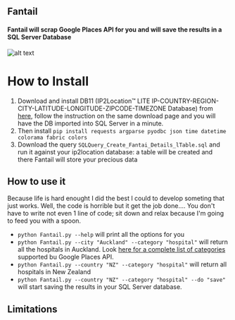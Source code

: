 ## Fantail
#### Fantail will scrap Google Places API for you and will save the results in a SQL Server Database 
![alt text](http://www.ngamanuimages.org.nz/images/lres/d03689.jpg)

How to Install
======

1) Download and install DB11 (IP2Location™ LITE IP-COUNTRY-REGION-CITY-LATITUDE-LONGITUDE-ZIPCODE-TIMEZONE Database) from [here](https://http://lite.ip2location.com/database/ip-country-region-city-latitude-longitude-zipcode-timezone), follow the instruction on the same download page and you will have the DB imported into SQL Server in a minute. 
2) Then install `pip install requests argparse pyodbc json time datetime colorama fabric colors`
3) Download the query `SQLQuery_Create_Fantai_Details_lTable.sql` and run it against your ip2location database: a table will be created and there Fantail will store your precious data  

How to use it 
------

Because life is hard enought I did the best I could to develop someting that just works. 
Well, the code is horrible but it get the job done....
You don't have to write not even 1 line of code; sit down and relax because I'm going to feed you with a spoon. 
* `python Fantail.py --help` will print all the options for you 
* `python Fantail.py --city "Auckland" --category "hospital"` will return all the hospitals in Auckland. Look [here for a complete list of categories](https://developers.google.com/places/supported_types) supported bu Google Places API.
* `python Fantail.py --country "NZ" --category "hospital"` will return all hospitals in New Zealand 
* `python Fantail.py --country "NZ" --category "hospital" --do "save"` will start saving the results in your SQL Server database. 

Limitations
------

